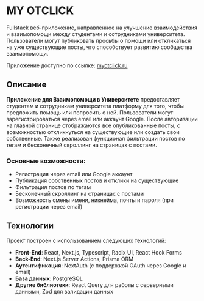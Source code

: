 # MY OTCLICK

Fullstack веб-приложение, направленное на улучшение взаимодействия и взаимопомощи между студентами и сотрудниками университета. Пользователи могут публиковать просьбы о помощи или откликаться на уже существующие посты, что способствует развитию сообщества взаимопомощи.

Приложение доступно по ссылке: [myotclick.ru](https://myotclick.ru)
## Описание

**Приложение для Взаимопомощи в Университете** предоставляет студентам и сотрудникам университета платформу для того, чтобы предложить помощь или попросить о ней. Пользователи могут зарегистрироваться через email или аккаунт Google. После авторизации на главной странице отображаются все опубликованные посты, с возможностью откликнуться на существующие или создать свои собственные. Также реализован функционал фильтрации постов по тегам и бесконечный скроллинг на страницах с постами.



### Основные возможности:
- Регистрация через email или Google аккаунт
- Публикация собственных постов и отклики на существующие
- Фильтрация постов по тегам
- Бесконечный скроллинг на страницах с постами
- Возможность смены имени, никнейма, почты и пароля (при регистрации через email)

## Технологии

Проект построен с использованием следующих технологий:

- **Front-End**: React, Next.js, Typescript, Radix UI, React Hook Forms
- **Back-End**: Next.js Server Actions, Prisma ORM
- **Аутентификация**: NextAuth (с поддержкой OAuth через Google и email)
- **База данных**: PostgreSQL
- **Другие библиотеки**: React Query для работы с серверными данными, Zod для валидации данных
